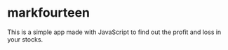 # markfourteen
 This is a simple app made with JavaScript to find out the profit and loss in your stocks.
